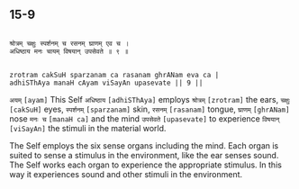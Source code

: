 ## 15-9


```shloka-sa

श्रोत्रम् चक्षुः स्पर्शनम् च रसनम् घ्राणम् एव च ।
अधिष्ठाय मनः चायम् विषयान् उपसेवते ॥ ९ ॥

```
```shloka-sa-hk

zrotram cakSuH sparzanam ca rasanam ghrANam eva ca |
adhiSThAya manaH cAyam viSayAn upasevate || 9 ||

```
`अयम्` `[ayam]` This Self `अधिष्ठाय` `[adhiSThAya]` employs `श्रोत्रम्` `[zrotram]` the ears, `चक्षुः` `[cakSuH]` eyes, `स्पर्शनम्` `[sparzanam]` skin, `रसनम्` `[rasanam]` tongue, `घ्राणम्` `[ghrANam]` nose `मनः च` `[manaH ca]` and the mind `उपसेवते` `[upasevate]` to experience `विषयान्` `[viSayAn]` the stimuli in the material world.

The Self employs the six sense organs including the mind. Each organ is suited to sense a stimulus in the environment, like the ear senses sound. The Self works each organ to experience the appropriate stimulus. In this way it experiences sound and other stimuli in the environment.


